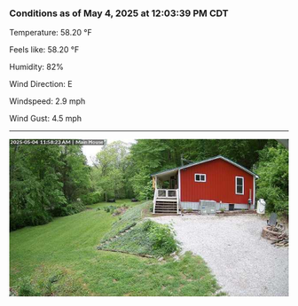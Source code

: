 ### Conditions as of May 4, 2025 at 12:03:39 PM CDT 

Temperature: 58.20 &deg;F

Feels like: 58.20 &deg;F

Humidity: 82%

Wind Direction: E

Windspeed: 2.9 mph

Wind Gust: 4.5 mph

---

<img src="./images/latest.jpeg"/>

